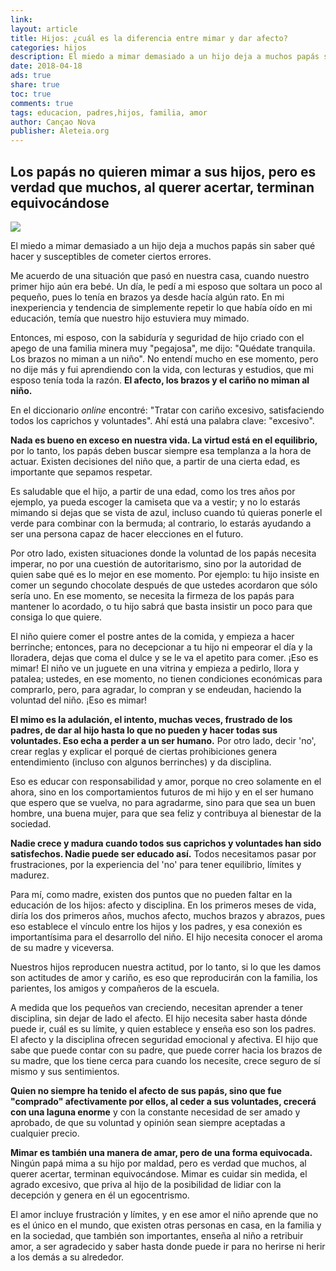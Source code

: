 ```yaml
---
link:
layout: article
title: Hijos: ¿cuál es la diferencia entre mimar y dar afecto?
categories: hijos
description: El miedo a mimar demasiado a un hijo deja a muchos papás sin saber qué hacer y susceptibles de cometer ciertos errores. Me acuerdo de una situación que pasó en nuestra casa, cuando nuestro primer h…
date: 2018-04-18
ads: true
share: true
toc: true
comments: true
tags: educacion, padres,hijos, familia, amor
author: Cançao Nova
publisher: Aleteia.org
---
```

## Los papás no quieren mimar a sus hijos, pero es verdad que muchos, al querer acertar, terminan equivocándose

![](http://familiasana.info/images/hijos/gettyimages-500048001)

El miedo a mimar demasiado a un hijo deja a muchos papás sin saber qué hacer y susceptibles de cometer ciertos errores.

Me acuerdo de una situación que pasó en nuestra casa, cuando nuestro primer hijo aún era bebé. Un día, le pedí a mi esposo que soltara un poco al pequeño, pues lo tenía en brazos ya desde hacía algún rato. En mi inexperiencia y tendencia de simplemente repetir lo que había oído en mi educación, temía que nuestro hijo estuviera muy mimado.

Entonces, mi esposo, con la sabiduría y seguridad de hijo criado con el apego de una familia minera muy "pegajosa", me dijo: "Quédate tranquila. Los brazos no miman a un niño". No entendí mucho en ese momento, pero no dije más y fui aprendiendo con la vida, con lecturas y estudios, que mi esposo tenía toda la razón. **El afecto, los brazos y el cariño no miman al niño.**

En el diccionario _online_ encontré: "Tratar con cariño excesivo, satisfaciendo todos los caprichos y voluntades". Ahí está una palabra clave: "excesivo".

**Nada es bueno en exceso en nuestra vida. La virtud está en el equilibrio,** por lo tanto, los papás deben buscar siempre esa templanza a la hora de actuar. Existen decisiones del niño que, a partir de una cierta edad, es importante que sepamos respetar.

Es saludable que el hijo, a partir de una edad, como los tres años por ejemplo, ya pueda escoger la camiseta que va a vestir; y no lo estarás mimando si dejas que se vista de azul, incluso cuando tú quieras ponerle el verde para combinar con la bermuda; al contrario, lo estarás ayudando a ser una persona capaz de hacer elecciones en el futuro.

Por otro lado, existen situaciones donde la voluntad de los papás necesita imperar, no por una cuestión de autoritarismo, sino por la autoridad de quien sabe qué es lo mejor en ese momento. Por ejemplo: tu hijo insiste en comer un segundo chocolate después de que ustedes acordaron que sólo sería uno. En ese momento, se necesita la firmeza de los papás para mantener lo acordado, o tu hijo sabrá que basta insistir un poco para que consiga lo que quiere.

El niño quiere comer el postre antes de la comida, y empieza a hacer berrinche; entonces, para no decepcionar a tu hijo ni empeorar el día y la lloradera, dejas que coma el dulce y se le va el apetito para comer. ¡Eso es mimar! El niño ve un juguete en una vitrina y empieza a pedirlo, llora y patalea; ustedes, en ese momento, no tienen condiciones económicas para comprarlo, pero, para agradar, lo compran y se endeudan, haciendo la voluntad del niño. ¡Eso es mimar!

**El mimo es la adulación, el intento, muchas veces, frustrado de los padres, de dar al hijo hasta lo que no pueden y hacer todas sus voluntades. Eso echa a perder a un ser humano.** Por otro lado, decir 'no', crear reglas y explicar el porqué de ciertas prohibiciones genera entendimiento (incluso con algunos berrinches) y da disciplina.

Eso es educar con responsabilidad y amor, porque no creo solamente en el ahora, sino en los comportamientos futuros de mi hijo y en el ser humano que espero que se vuelva, no para agradarme, sino para que sea un buen hombre, una buena mujer, para que sea feliz y contribuya al bienestar de la sociedad.

**Nadie crece y madura cuando todos sus caprichos y voluntades han sido satisfechos. Nadie puede ser educado así.** Todos necesitamos pasar por frustraciones, por la experiencia del 'no' para tener equilibrio, límites y madurez.

Para mí, como madre, existen dos puntos que no pueden faltar en la educación de los hijos: afecto y disciplina. En los primeros meses de vida, diría los dos primeros años, muchos afecto, muchos brazos y abrazos, pues eso establece el vínculo entre los hijos y los padres, y esa conexión es importantísima para el desarrollo del niño. El hijo necesita conocer el aroma de su madre y viceversa.

Nuestros hijos reproducen nuestra actitud, por lo tanto, si lo que les damos son actitudes de amor y cariño, es eso que reproducirán con la familia, los parientes, los amigos y compañeros de la escuela.

A medida que los pequeños van creciendo, necesitan aprender a tener disciplina, sin dejar de lado el afecto. El hijo necesita saber hasta dónde puede ir, cuál es su límite, y quien establece y enseña eso son los padres. El afecto y la disciplina ofrecen seguridad emocional y afectiva. El hijo que sabe que puede contar con su padre, que puede correr hacia los brazos de su madre, que los tiene cerca para cuando los necesite, crece seguro de sí mismo y sus sentimientos.

**Quien no siempre ha tenido el afecto de sus papás, sino que fue "comprado" afectivamente por ellos, al ceder a sus voluntades, crecerá con una laguna enorme** y con la constante necesidad de ser amado y aprobado, de que su voluntad y opinión sean siempre aceptadas a cualquier precio.

**Mimar es también una manera de amar, pero de una forma equivocada.** Ningún papá mima a su hijo por maldad, pero es verdad que muchos, al querer acertar, terminan equivocándose. Mimar es cuidar sin medida, el agrado excesivo, que priva al hijo de la posibilidad de lidiar con la decepción y genera en él un egocentrismo.

El amor incluye frustración y límites, y en ese amor el niño aprende que no es el único en el mundo, que existen otras personas en casa, en la familia y en la sociedad, que también son importantes, enseña al niño a retribuir amor, a ser agradecido y saber hasta donde puede ir para no herirse ni herir a los demás a su alrededor.
